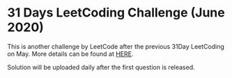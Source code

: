 # 31 Days LeetCoding Challenge (June 2020)
This is another challenge by LeetCode after the previous 31Day LeetCoding on May. More details can be found at [HERE](https://leetcode.com/discuss/general-discussion/655704/leetcode-polo-shirt-june-leetcoding-challenge).

Solution will be uploaded daily after the first question is released.
